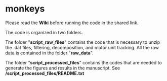 # monkeys

Please read the **Wiki** before running the code in the shared link. 

The code is organized in two folders. 

The folder "**script_raw_files**" contains the code that is necessary to unzip the .dat files, filtering, decomposition, and motor unit tracking. All the raw data is contained in the folder "**raw_data**". 

The folder "**script_processed_files**" contains the codes that are needed to generate the figures and results in the manuscript. See **/script_processed_files/README.txt**

